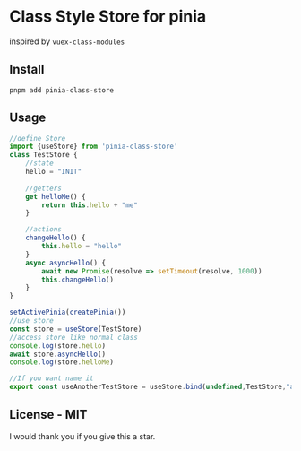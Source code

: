 # Class Style Store for pinia
inspired by `vuex-class-modules`
## Install
`pnpm add pinia-class-store`
## Usage
```ts
//define Store
import {useStore} from 'pinia-class-store'
class TestStore {
    //state
    hello = "INIT"
    
    //getters
    get helloMe() {
        return this.hello + "me"
    }

    //actions
    changeHello() {
        this.hello = "hello"
    }
    async asyncHello() {
        await new Promise(resolve => setTimeout(resolve, 1000))
        this.changeHello()
    }
}

setActivePinia(createPinia())
//use store
const store = useStore(TestStore)
//access store like normal class
console.log(store.hello)
await store.asyncHello()
console.log(store.helloMe)

//If you want name it
export const useAnotherTestStore = useStore.bind(undefined,TestStore,"another_name")
```
## License - MIT
I would thank you if you give this a star.  